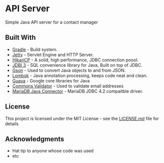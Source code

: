 # API Server

Simple Java API server for a contact manager

## Built With

* [Gradle](https://gradle.org) - Build system.
* [Jetty](https://www.eclipse.org/jetty/) - Servlet Engine and HTTP Server.
* [HikariCP](https://brettwooldridge.github.io/HikariCP/) - A solid, high performance, JDBC connection poool.
* [JDBI 3](http://jdbi.org) - SQL convenience library for Java, Built on top of JDBC.
* [Gson](https://github.com/google/gson) - Used to convert Java objects to and from JSON.
* [Lombok](https://projectlombok.org) - Java annotation processing, keeps code neat and clean.
* [Guava](https://github.com/google/guava) - Google core libraries for Java
* [Commons Validator](https://commons.apache.org/proper/commons-validator/) - Used to validate email addresses
* [MariaDB Java Connector](https://mariadb.com/products/technology/server) - MariaDB JDBC 4.2 compaitble driver.

## License

This project is licensed under the MIT License - see the [LICENSE.md](LICENSE.md) file for details

## Acknowledgments

* Hat tip to anyone whose code was used
* etc

